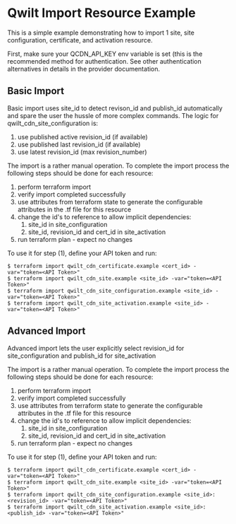 # Qwilt Import Resource Example

This is a simple example demonstrating how to import 1 site, site configuration, certificate, and activation resource.

First, make sure your QCDN_API_KEY env variable is set (this is the recommended method for authentication.
See other authentication alternatives in details in the provider documentation.

## Basic Import

Basic import uses site_id to detect revison_id and publish_id automatically and spare the user the hussle of more complex commands.
The logic for qwilt_cdn_site_configuration is:
1. use published active revision_id (if available)
2. use published last revision_id (if available)
3. use latest revision_id (max revision_number)

The import is a rather manual operation. To complete the import process the following steps should be done for each resource:
1. perform terraform import
2. verify import completed successfully
3. use attributes from terraform state to generate the configurable attributes in the .tf file for this resource
4. change the id's to reference to allow implicit dependencies:
   1. site_id in site_configuration
   2. site_id, revision_id and cert_id in site_activation
5. run terraform plan - expect no changes 

To use it for step (1), define your API token and run:
```
$ terraform import qwilt_cdn_certificate.example <cert_id> -var="token=<API Token>"
$ terraform import qwilt_cdn_site.example <site_id> -var="token=<API Token>"
$ terraform import qwilt_cdn_site_configuration.example <site_id> -var="token=<API Token>"
$ terraform import qwilt_cdn_site_activation.example <site_id> -var="token=<API Token>"
```

## Advanced Import

Advanced import lets the user explicitly select revision_id for site_configuration and publish_id for site_activation

The import is a rather manual operation. To complete the import process the following steps should be done for each resource:
1. perform terraform import
2. verify import completed successfully
3. use attributes from terraform state to generate the configurable attributes in the .tf file for this resource
4. change the id's to reference to allow implicit dependencies:
   1. site_id in site_configuration
   2. site_id, revision_id and cert_id in site_activation
5. run terraform plan - expect no changes

To use it for step (1), define your API token and run:
```
$ terraform import qwilt_cdn_certificate.example <cert_id> -var="token=<API Token>"
$ terraform import qwilt_cdn_site.example <site_id> -var="token=<API Token>"
$ terraform import qwilt_cdn_site_configuration.example <site_id>:<revision_id> -var="token=<API Token>"
$ terraform import qwilt_cdn_site_activation.example <site_id>:<publish_id> -var="token=<API Token>"
```